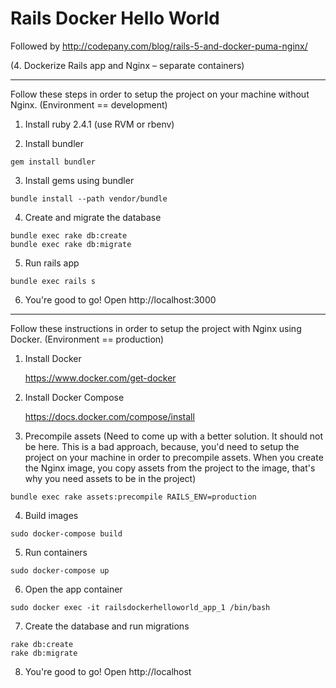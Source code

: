 # Rails Docker Hello World

Followed by http://codepany.com/blog/rails-5-and-docker-puma-nginx/

(4. Dockerize Rails app and Nginx – separate containers)

--------------------------------------------------------------------------------

Follow these steps in order to setup the project on your machine without Nginx.
(Environment == development)

1. Install ruby 2.4.1 (use RVM or rbenv)

2. Install bundler
```
gem install bundler
```

3. Install gems using bundler
```
bundle install --path vendor/bundle
```

4. Create and migrate the database
```
bundle exec rake db:create
bundle exec rake db:migrate
```

5. Run rails app
```
bundle exec rails s
```

6. You're good to go! Open http://localhost:3000

--------------------------------------------------------------------------------

Follow these instructions in order to setup the project with Nginx using Docker.
(Environment == production)

1. Install Docker

	https://www.docker.com/get-docker


2. Install Docker Compose

	https://docs.docker.com/compose/install


3. Precompile assets
(Need to come up with a better solution. It should not be here.
This is a bad approach, because, you'd need to setup
the project on your machine in order to precompile assets.
When you create the Nginx image, you copy assets from the project to the image,
that's why you need assets to be in the project)
```
bundle exec rake assets:precompile RAILS_ENV=production
```

4. Build images
```
sudo docker-compose build
```

5. Run containers
```
sudo docker-compose up
```

6. Open the app container
```
sudo docker exec -it railsdockerhelloworld_app_1 /bin/bash
```

7. Create the database and run migrations
```
rake db:create
rake db:migrate
```

8. You're good to go! Open http://localhost
